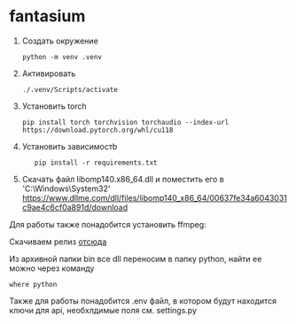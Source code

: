 # fantasium

1. Создать окружение

   ```
   python -m venv .venv
   ```
2. Активировать

   ```
   ./.venv/Scripts/activate
   ```
3. Установить torch

   ```
   pip install torch torchvision torchaudio --index-url https://download.pytorch.org/whl/cu118
   ```
4. Установить зависимостb

   ```
      pip install -r requirements.txt
   ```
5. Скачать файл libomp140.x86_64.dll и поместить его в 'C:\Windows\System32'
https://www.dllme.com/dll/files/libomp140_x86_64/00637fe34a6043031c9ae4c6cf0a891d/download

Для работы также понадобится установить ffmpeg:

Скачиваем релиз [отсюда](https://github.com/BtbN/FFmpeg-Builds/releases)

Из архивной папки bin все dll переносим в папку python, найти ее можно через команду

```
where python
```
Также для работы понадобится .env файл, в котором будут находится ключи для api, необхлдимые поля см. settings.py
